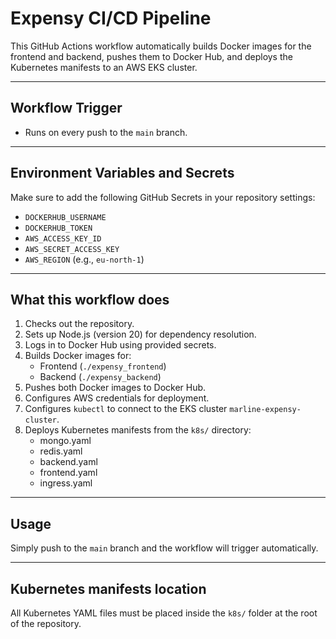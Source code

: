 # Expensy CI/CD Pipeline

This GitHub Actions workflow automatically builds Docker images for the frontend and backend, pushes them to Docker Hub, and deploys the Kubernetes manifests to an AWS EKS cluster.

---

## Workflow Trigger

- Runs on every push to the `main` branch.

---

## Environment Variables and Secrets

Make sure to add the following GitHub Secrets in your repository settings:

- `DOCKERHUB_USERNAME`
- `DOCKERHUB_TOKEN`
- `AWS_ACCESS_KEY_ID`
- `AWS_SECRET_ACCESS_KEY`
- `AWS_REGION` (e.g., `eu-north-1`)

---

## What this workflow does

1. Checks out the repository.
2. Sets up Node.js (version 20) for dependency resolution.
3. Logs in to Docker Hub using provided secrets.
4. Builds Docker images for:
   - Frontend (`./expensy_frontend`)
   - Backend (`./expensy_backend`)
5. Pushes both Docker images to Docker Hub.
6. Configures AWS credentials for deployment.
7. Configures `kubectl` to connect to the EKS cluster `marline-expensy-cluster`.
8. Deploys Kubernetes manifests from the `k8s/` directory:
   - mongo.yaml
   - redis.yaml
   - backend.yaml
   - frontend.yaml
   - ingress.yaml

---

## Usage

Simply push to the `main` branch and the workflow will trigger automatically.

---

## Kubernetes manifests location

All Kubernetes YAML files must be placed inside the `k8s/` folder at the root of the repository.
